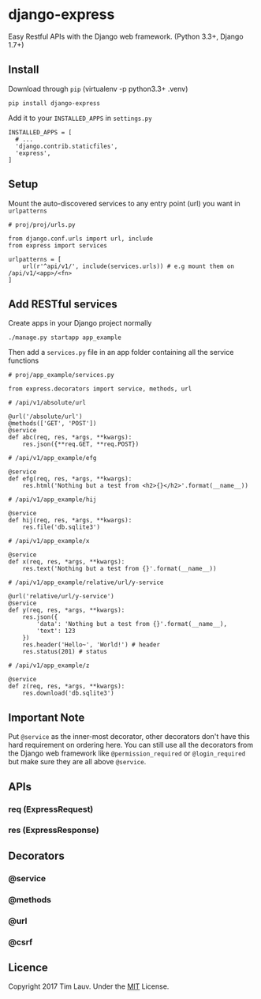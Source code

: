 # django-express
Easy Restful APIs with the Django web framework. (Python 3.3+, Django 1.7+)

## Install

Download through `pip` (virtualenv -p python3.3+ .venv)
```
pip install django-express
```

Add it to your `INSTALLED_APPS` in `settings.py`
```
INSTALLED_APPS = [
  # ...
  'django.contrib.staticfiles',
  'express',
]
```

## Setup
Mount the auto-discovered services to any entry point (url) you want in `urlpatterns`
```
# proj/proj/urls.py

from django.conf.urls import url, include
from express import services

urlpatterns = [
    url(r'^api/v1/', include(services.urls)) # e.g mount them on /api/v1/<app>/<fn>
]
```

## Add RESTful services
Create apps in your Django project normally
```
./manage.py startapp app_example
```

Then add a `services.py` file in an app folder containing all the service functions
```
# proj/app_example/services.py

from express.decorators import service, methods, url

# /api/v1/absolute/url

@url('/absolute/url')
@methods(['GET', 'POST'])
@service
def abc(req, res, *args, **kwargs):
	res.json({**req.GET, **req.POST})

# /api/v1/app_example/efg

@service
def efg(req, res, *args, **kwargs):
	res.html('Nothing but a test from <h2>{}</h2>'.format(__name__))

# /api/v1/app_example/hij

@service
def hij(req, res, *args, **kwargs):
	res.file('db.sqlite3')

# /api/v1/app_example/x

@service
def x(req, res, *args, **kwargs):
	res.text('Nothing but a test from {}'.format(__name__))

# /api/v1/app_example/relative/url/y-service

@url('relative/url/y-service')
@service
def y(req, res, *args, **kwargs):
	res.json({
		'data': 'Nothing but a test from {}'.format(__name__),
		'text': 123
	})
	res.header('Hello~', 'World!') # header
	res.status(201) # status

# /api/v1/app_example/z

@service
def z(req, res, *args, **kwargs):
	res.download('db.sqlite3')
```

## Important Note
Put `@service` as the inner-most decorator, other decorators don't have this hard requirement on ordering here. You can still use all 
the decorators from the Django web framework like `@permission_required` or `@login_required` but make sure they are all above `@service`.

## APIs

### req (ExpressRequest)

### res (ExpressResponse)

## Decorators

### @service

### @methods

### @url

### @csrf

## Licence
Copyright 2017 Tim Lauv. 
Under the [MIT](http://opensource.org/licenses/MIT) License.
